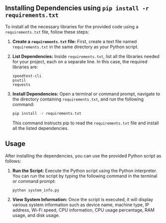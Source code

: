 ## Installing Dependencies using `pip install -r requirements.txt`

To install all the necessary libraries for the provided code using a `requirements.txt` file, follow these steps:

1. **Create a `requirements.txt` file:** First, create a text file named `requirements.txt` in the same directory as your Python script.

2. **List Dependencies:** Inside `requirements.txt`, list all the libraries needed for your project, each on a separate line. In this case, the required libraries are:

    ```plaintext
    speedtest-cli
    psutil
    requests
    ```

3. **Install Dependencies:** Open a terminal or command prompt, navigate to the directory containing `requirements.txt`, and run the following command:

    ```bash
    pip install -r requirements.txt
    ```

   This command instructs pip to read the `requirements.txt` file and install all the listed dependencies.

## Usage

After installing the dependencies, you can use the provided Python script as follows:

1. **Run the Script:** Execute the Python script using the Python interpreter. You can run the script by typing the following command in the terminal or command prompt:

    ```bash
    python system_info.py
    ```

2. **View System Information:** Once the script is executed, it will display various system information such as device name, machine type, IP address, Wi-Fi speed, CPU information, CPU usage percentage, RAM usage, and disk usage.
